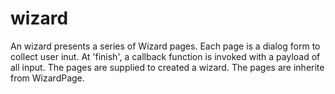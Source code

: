 # wizard

An wizard presents a series of Wizard pages. Each page is a dialog form to collect
user inut. At 'finish', a callback function is invoked with a payload of all input.
The pages are supplied to created a wizard. The pages are inherite from WizardPage. 
